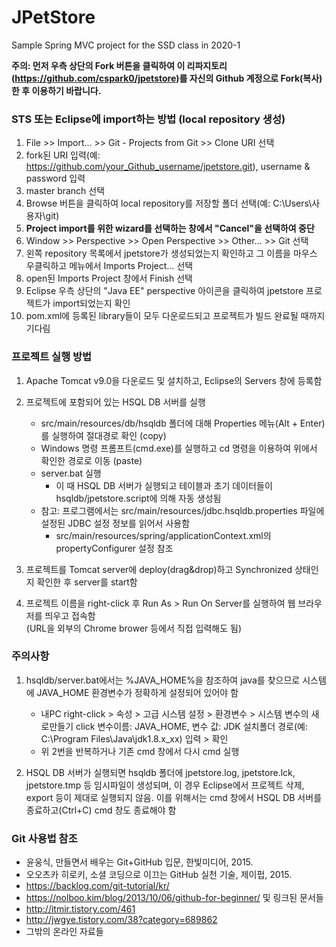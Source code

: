# JPetStore
Sample Spring MVC project for the SSD class in 2020-1

__주의: 먼저 우측 상단의 Fork 버튼을 클릭하여 이 리파지토리(https://github.com/cspark0/jpetstore)를 자신의 Github 계정으로 Fork(복사) 한 후 이용하기 바랍니다.__

### STS 또는 Eclipse에 import하는 방법 (local repository 생성)

1. File >> Import... >> Git - Projects from Git >> Clone URI 선택
2. fork된  URI 입력(예: https://github.com/your_Github_username/jpetstore.git), username & password 입력  
3. master branch 선택  
4. Browse 버튼을 클릭하여 local repository를 저장할 폴더 선택(예: C:\Users\사용자\git)  
5. __Project import를 위한 wizard를 선택하는 창에서 "Cancel"을 선택하여 중단__   
6. Window >> Perspective >> Open Perspective >> Other... >> Git 선택  
7. 왼쪽 repository 목록에서 jpetstore가 생성되었는지 확인하고 그 이름을 마우스 우클릭하고 메뉴에서 Imports Project... 선택
8. open된 Imports Project 창에서 Finish 선택  
9. Eclipse 우측 상단의 "Java EE" perspective 아이콘을 클릭하여 jpetstore 프로젝트가 import되었는지 확인
10. pom.xml에 등록된 library들이 모두 다운로드되고 프로젝트가 빌드 완료될 때까지 기다림   

### 프로젝트 실행 방법
1. Apache Tomcat v9.0을 다운로드 및 설치하고, Eclipse의 Servers 창에 등록함
2. 프로젝트에 포함되어 있는  HSQL DB 서버를 실행 
    * src/main/resources/db/hsqldb 폴더에 대해 Properties 메뉴(Alt + Enter)를 실행하여 절대경로 확인 (copy)
    * Windows 명령 프롬프트(cmd.exe)를 실행하고 cd 명령을 이용하여 위에서 확인한 경로로 이동 (paste)
    * server.bat 실행 
         - 이 때 HSQL DB 서버가 실행되고 테이블과 초기 데이터들이 hsqldb/jpetstore.script에 의해 자동 생성됨
    * 참고: 프로그램에서는 src/main/resources/jdbc.hsqldb.properties 파일에 설정된 JDBC 설정 정보를 읽어서 사용함 		 
         - src/main/resources/spring/applicationContext.xml의 propertyConfigurer 설정 참조
 
3. 프로젝트를 Tomcat server에 deploy(drag&drop)하고 Synchronized 상태인지 확인한 후 server를 start함
4. 프로젝트 이름을 right-click 후 Run As > Run On Server를 실행하여  웹 브라우저를 띄우고 접속함     
(URL을 외부의 Chrome brower 등에서 직접 입력해도 됨)

### 주의사항
1. hsqldb/server.bat에서는 %JAVA_HOME%을 참조하여 java를 찾으므로 시스템에 JAVA_HOME 환경변수가 정확하게 설정되어 있어야 함
    * 내PC right-click > 속성 > 고급 시스템 설정 > 환경변수 > 시스템 변수의 새로만들기 click
      변수이름: JAVA_HOME, 변수 값: JDK 설치폴더 경로(예: C:\Program Files\Java\jdk1.8.x_xx) 입력 > 확인
    * 위 2번을 반복하거나 기존 cmd 창에서 다시 cmd 실행

2. HSQL DB 서버가 실행되면 hsqldb 폴더에 jpetstore.log, jpetstore.lck, jpetstore.tmp 등 임시파일이 생성되며, 이 경우 Eclipse에서 프로젝트 삭제, export 등이 제대로 실행되지 않음. 이를 위해서는 cmd 창에서 HSQL DB 서버를 종료하고(Ctrl+C) cmd 창도 종료해야 함


### Git 사용법 참조

* 윤웅식, 만들면서 배우는 Git+GitHub 입문, 한빛미디어, 2015.  
* 오오츠카 히로키, 소셜 코딩으로 이끄는 GitHub 실천 기술, 제이펍, 2015.  
* <https://backlog.com/git-tutorial/kr/>  
* <https://nolboo.kim/blog/2013/10/06/github-for-beginner/> 및 링크된 문서들  
* <http://itmir.tistory.com/461>  
* <http://jwgye.tistory.com/38?category=689862>  
* 그밖의 온라인 자료들  
